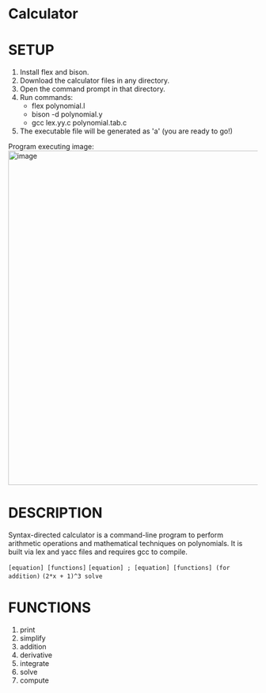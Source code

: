 # Calculator

# SETUP
1) Install flex and bison.
2) Download the calculator files in any directory.
3) Open the command prompt in that directory.
4) Run commands:
   - flex polynomial.l
   - bison -d polynomial.y
   - gcc lex.yy.c polynomial.tab.c 
5) The executable file will be generated as 'a' (you are ready to go!)

Program executing image:
<img width="674" alt="image" src="https://github.com/Steven-Low/Calculator/assets/106484271/1d2ee729-0c7c-4553-a0a5-ff5be61adcce">


# DESCRIPTION
Syntax-directed calculator is a command-line program to perform arithmetic operations and mathematical techniques on polynomials. It is built via lex and yacc files and requires gcc to compile.

``` [equation] [functions] ```
``` [equation] ; [equation] [functions] (for addition) ``` 
``` (2*x + 1)^3 solve ```

# FUNCTIONS
1) print
2) simplify
3) addition
4) derivative
5) integrate
6) solve
7) compute
   
   

   
